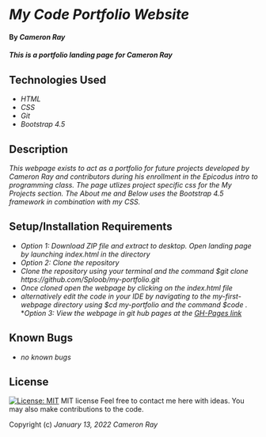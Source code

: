 # _My Code Portfolio Website_

#### By _**Cameron Ray**_

#### _This is a portfolio landing page for Cameron Ray_

## Technologies Used

* _HTML_
* _CSS_
* _Git_
* _Bootstrap 4.5_

## Description

_This webpage exists to act as a portfolio for future projects developed by Cameron Ray and contributors during his enrollment in the Epicodus intro to programming class. The page utlizes project specific css for the My Projects section. The About me and Below uses the Bootstrap 4.5 framework in combination with my CSS._

## Setup/Installation Requirements

* _Option 1: Download ZIP file and extract to desktop. Open landing page by launching index.html in the directory_
* _Option 2: Clone the repository_
* _Clone the repository using your terminal and the command $git clone https<area>://github.com/Sploob/my-portfolio.git_
* _Once cloned open the webpage by clicking on the index.html file_
* _alternatively edit the code in your IDE by navigating to the my-first-webpage directory using $cd my-portfolio and the command $code ._
*_Option 3: View the webpage in git hub pages at the [GH-Pages link](sploob.github.io/my-portfolio)_

## Known Bugs

* _no known bugs_

## License

[![License: MIT](https://img.shields.io/badge/License-MIT-yellow.svg)](https://opensource.org/licenses/MIT)
MIT license
Feel free to contact me here with ideas. You may also make contributions to the code.

Copyright (c) _January 13, 2022_ _Cameron Ray_